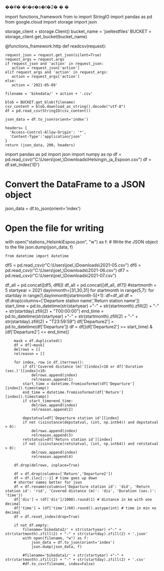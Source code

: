 ��#� �t�e�s�t�2�
�
�



import functions_framework
from io import StringIO
import pandas as pd
from google.cloud import storage
import json

storage_client = storage.Client()
bucket_name = 'joeltestfiles'
BUCKET = storage_client.get_bucket(bucket_name)

@functions_framework.http
def readcsv(request):

    request_json = request.get_json(silent=True)
    request_args = request.args
    if request_json and 'action' in request_json:
       action = request_json['action']
    elif request_args and 'action' in request_args:
       action = request_args['action']
    else:
       action = '2021-05-09'

    filename = 'bikedata/' + action + '.csv'

    blob = BUCKET.get_blob(filename)
    csv_content = blob.download_as_string().decode("utf-8")
    df = pd.read_csv(StringIO(csv_content))

    json_data = df.to_json(orient='index')

    headers= {
      'Access-Control-Allow-Origin': '*',
      'Content-Type':'application/json'
    }
    return (json_data, 200, headers)




import pandas as pd
import json
import numpy as np
df = pd.read_csv(r"C:\Users\joel_\Downloads\Helsingin_ja_Espoon.csv")
df = df.set_index('ID')
# Convert the DataFrame to a JSON object
json_data = df.to_json(orient='index')
# Open the file for writing
with open("stations_HelsinkiEspoo.json", "w") as f:
    # Write the JSON object to the file
    json.dump(json_data, f)
    
    
    
    from datetime import datetime

df5 = pd.read_csv(r"C:\Users\joel_\Downloads\2021-05.csv")
df6 = pd.read_csv(r"C:\Users\joel_\Downloads\2021-06.csv")
df7 = pd.read_csv(r"C:\Users\joel_\Downloads\2021-07.csv")

df_all = pd.concat([df5, df6])
df_all = pd.concat([df_all, df7])
#startmonth = 5
startyear = 2021
dayinmonth=[31,30,31]
for startmonth in range(5,7):
    for startday in range(1,dayinmonth[startmonth-5]+1):
        df=df_all
        df = df.drop(columns=['Departure station name','Return station name'])
        start_time = pd.to_datetime(str(startyear) +"-" + str(startmonth).zfill(2) + "-" + str(startday).zfill(2) + "T00:00:00")
        end_time = pd.to_datetime(str(startyear) +"-" + str(startmonth).zfill(2) + "-" + str(startday).zfill(2) + "T23:59:59")
        df['Departure2'] = pd.to_datetime(df['Departure'])
        df = df[(df['Departure2'] >= start_time) & (df['Departure2'] <= end_time)]

        mask = df.duplicated()
        df = df[~mask]
        delrows = []
        relreason = []

        for index, row in df.iterrows():
            if df['Covered distance (m)'][index]<10 or df['Duration (sec.)'][index]<10:
                delrows.append(index)
                relreason.append(1)
            start_time = datetime.fromisoformat(df['Departure'][index]).timestamp()    
            end_time = datetime.fromisoformat(df['Return'][index]).timestamp()         
            if start_time>end_time:
                delrows.append(index)
                relreason.append(2) 

            depstatval=df['Departure station id'][index]                
            if not (isinstance(depstatval, (int, np.int64)) and depstatval > 0):
                delrows.append(index)
                relreason.append(3) 
            retstatval=df['Return station id'][index]                
            if not (isinstance(retstatval, (int, np.int64)) and retstatval > 0):
                delrows.append(index)
                relreason.append(4)         

        df.drop(delrows, inplace=True) 

        df = df.drop(columns=['Return','Departure2'])
        df = df.iloc[::-1] # time goes up down
        # shorter names better for json
        df = df.rename(columns={'Departure station id': 'did', 'Return station id': 'rid', 'Covered distance (m)': 'dis', 'Duration (sec.)': 'time'}) 
        df['dis'] = (df['dis']/1000).round(1) # distance in km with one decimal
        df['time'] = (df['time']/60).round().astype(int) # time in min no decimal
        df = df.reset_index(drop=True) 

        if not df.empty:
            filename='bikedata2/' + str(startyear) +"-" + str(startmonth).zfill(2) + "-" + str(startday).zfill(2) + '.json'
            with open(filename, "w") as f:
                json_data = df.to_json(orient='index')
                json.dump(json_data, f)
            
            #filename='bikedata1/' + str(startyear) +"-" + str(startmonth).zfill(2) + "-" + str(startday).zfill(2) + '.csv'
            #df.to_csv(filename, index=False)
            
            






